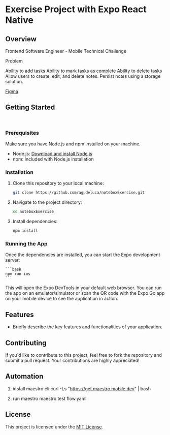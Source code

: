 # Exercise Project with Expo React Native

## Overview

Frontend Software Engineer -
Mobile Technical Challenge

Problem

Ability to add tasks
Ability to mark tasks as complete
Ability to delete tasks
Allow users to create, edit, and delete notes.
Persist notes using a storage solution.

[Figma](https://www.figma.com/file/Y5xMFIPxJMf6aSw1ZhKR2x/IPA-ToDo?type=design&mode=design&t=n0sGwBbapktISixN-0)


## Getting Started


![<img src="image.png" width="50"/>](https://github.com/agudeluca/noteboxExercise/blob/main/images/1.png?raw=true)
![<img src="image.png" width="50"/>](https://github.com/agudeluca/noteboxExercise/blob/main/images/2.png?raw=true)
![<img src="image.png" width="50"/>](https://github.com/agudeluca/noteboxExercise/blob/main/images/3.png?raw=true)
![<img src="image.png" width="50"/>](https://github.com/agudeluca/noteboxExercise/blob/main/images/4.png?raw=true)
### Prerequisites

Make sure you have Node.js and npm installed on your machine.

- Node.js: [Download and install Node.js](https://nodejs.org/)
- npm: Included with Node.js installation

### Installation

1. Clone this repository to your local machine:

    ```bash
    git clone https://github.com/agudeluca/noteboxExercise.git
    ```

2. Navigate to the project directory:

    ```bash
    cd noteboxExercise
    ```

3. Install dependencies:

    ```bash
    npm install
    ```

### Running the App

Once the dependencies are installed, you can start the Expo development server:

    ```bash
    npm run ios
    ```

This will open the Expo DevTools in your default web browser. You can run the app on an emulator/simulator or scan the QR code with the Expo Go app on your mobile device to see the application in action.

## Features

- Briefly describe the key features and functionalities of your application.

## Contributing

If you'd like to contribute to this project, feel free to fork the repository and submit a pull request. Your contributions are highly appreciated!


## Automation

  1. install maestro cli
    curl -Ls "https://get.maestro.mobile.dev" | bash

  2. run maestro
    maestro test flow.yaml


## License

This project is licensed under the [MIT License](LICENSE).
